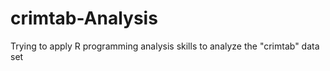 # crimtab-Analysis

Trying to apply R programming analysis skills to analyze the "crimtab" data set
